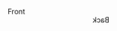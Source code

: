 <!DOCTYPE html>
<html>
<head>
<style>
  .scene {
    width: 200px;
    height: 200px;
    perspective: 400px;
  }

  .cube {
    width: 100%;
    height: 100%;
    position: relative;
    transform-style: preserve-3d;
    animation: rotate 5s infinite linear;
  }

  .cube div {
    position: absolute;
    width: 196px;
    height: 196px;
    border: 2px solid #fff;
    line-height: 196px;
    font-size: 40px;
    font-weight: bold;
    color: #fff;
    text-align: center;
    background-color: rgba(255, 255, 255, 0.3);
  }

  .front  { transform: translateZ(100px); }
  .back   { transform: rotateY(180deg) translateZ(100px); }
  .right  { transform: rotateY(90deg) translateZ(100px); }
  .left   { transform: rotateY(-90deg) translateZ(100px); }
  .top    { transform: rotateX(90deg) translateZ(100px); }
  .bottom { transform: rotateX(-90deg) translateZ(100px); }

  @keyframes rotate {
    from { transform: rotateY(0deg); }
    to { transform: rotateY(360deg); }
  }
</style>
</head>
<body>

<div class="scene">
  <div class="cube">
    <div class="front">Front</div>
    <div class="back">Back</div>
    <div class="right">Right</div>
    <div class="left">Left</div>
    <div class="top">Top</div>
    <div class="bottom">Bottom</div>
  </div>
</div>

</body>
</html>
